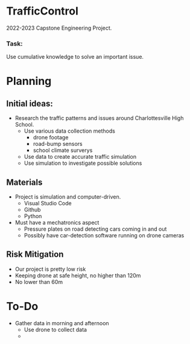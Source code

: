 # TrafficControl
2022-2023 Capstone Engineering Project. 

### Task:
Use cumulative knowledge to solve an important issue.



# Planning
<ln>
  
## Initial ideas:
*  Research the traffic patterns and issues around Charlottesville High School.
    * Use various data collection methods
      * drone footage
      * road-bump sensors
      * school climate surverys
    * Use data to create accurate traffic simulation
    * Use simulation to investigate possible solutions


## Materials
* Project is  simulation and computer-driven.
  * Visual Studio Code
  * Github
  * Python
* Must have a mechatronics aspect
  * Pressure plates on road detecting cars coming in and out
  * Possibly have car-detection software running on drone cameras


## Risk Mitigation
* Our project is pretty low risk
* Keeping drone at safe height, no higher than 120m
* No lower than 60m

# To-Do
* Gather data in morning and afternoon
  * Use drone to collect data
  * 
